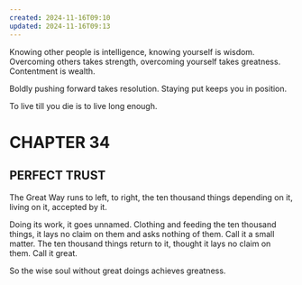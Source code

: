 ```yaml
---
created: 2024-11-16T09:10
updated: 2024-11-16T09:13
---
```



Knowing other people is intelligence,
knowing yourself is wisdom.
Overcoming others takes strength,
overcoming yourself takes greatness.
Contentment is wealth.

Boldly pushing forward takes resolution.
Staying put keeps you in position.

To live till you die
is to live long enough.


# CHAPTER 34 
## PERFECT TRUST


The Great Way runs
to left, to right,
the ten thousand things
depending on it,
living on it,
accepted by it.

Doing its work,
it goes unnamed.
Clothing and feeding
the ten thousand things,
it lays no claim on them
and asks nothing of them.
Call it a small matter.
The ten thousand things
return to it,
thought it lays no claim on them.
Call it great.

So the wise soul
without great doings
achieves greatness.




